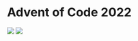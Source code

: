 Advent of Code 2022
===================

![](https://img.shields.io/badge/stars%20⭐-34-yellow) ![](https://img.shields.io/badge/days%20completed-17-red)
